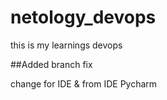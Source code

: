 # netology_devops
this is my learnings devops

##Added branch fix

change for IDE & from IDE Pycharm